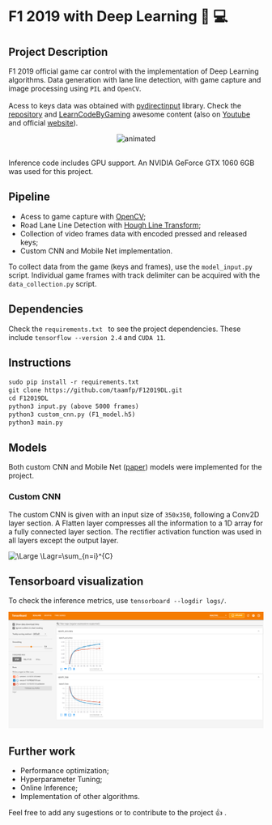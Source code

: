 # F1 2019 with Deep Learning :car: :computer:

## Project Description
F1 2019 official game car control with the implementation of Deep Learning algorithms. Data generation with lane line detection, with game capture and image processing using ```PIL``` and ```OpenCV```. 
<br>
<br> Acess to keys data was obtained with [pydirectinput](https://github.com/learncodebygaming/pydirectinput) library. Check the [repository](https://github.com/learncodebygaming/pydirectinput) and [LearnCodeByGaming](https://github.com/learncodebygaming) awesome content (also on [Youtube](https://www.youtube.com/channel/UCD8vb6Bi7_K_78nItq5YITA) and official [website](https://learncodebygaming.com/)).

<p align="center">
  <img src="Demo/demo.gif" alt="animated" />
</p>

<br> Inference code includes GPU support. An NVIDIA GeForce GTX 1060 6GB was used for this project.

## Pipeline

- Acess to game capture with [OpenCV](https://docs.opencv.org/master/d6/d00/tutorial_py_root.html);
- Road Lane Line Detection with [Hough Line Transform](https://opencv24-python-tutorials.readthedocs.io/en/stable/py_tutorials/py_imgproc/py_houghlines/py_houghlines.html);
- Collection of video frames data with encoded pressed and released keys;
- Custom CNN and Mobile Net implementation.

To collect data from the game (keys and frames), use the  ```model_input.py``` script. Individual game frames with track delimiter can be acquired with the ```data_collection.py``` script.

## Dependencies

Check the ```requirements.txt ``` to see the project dependencies. These include ```tensorflow --version 2.4``` and ```CUDA 11```.


## Instructions

```
sudo pip install -r requirements.txt
git clone https://github.com/taamfp/F12019DL.git
cd F12019DL
python3 input.py (above 5000 frames)
python3 custom_cnn.py (F1_model.h5)
python3 main.py
```

## Models

Both custom CNN and Mobile Net ([paper](https://arxiv.org/abs/1704.04861)) models were implemented for the project.

### Custom CNN

The custom CNN is given with an input size of ```350x350```, following a Conv2D layer section. A Flatten layer compresses all the information to a 1D array for a fully connected 
layer section. The rectifier activation function was used in all layers except the output layer.
<p>
  <img src="Demo/custom.PNG>
</p>
            
<br>The output layer consists of 9 nodes, one for each possible keyboard movement. In this case the softmax activation function was used.

<br>Categorical Cross Entropy function is used in this situation for multi-label task, which can be defined as the following: 

<br> <img src="https://latex.codecogs.com/svg.latex?\Large&space;x=\frac{-b\pm\sqrt{b^2-4ac}}{2a}" title="\Large \Lagr=\sum_{n=i}^{C}" />


## Tensorboard visualization

To check the inference metrics, use ```tensorboard --logdir logs/```.

<p>
  <img src="log_plots/tensorboard.PNG" />
</p>


## Further work

- Performance optimization;
- Hyperparameter Tuning;
- Online Inference;
- Implementation of other algorithms.

Feel free to add any sugestions or to contribute to the project :thumbsup: .
